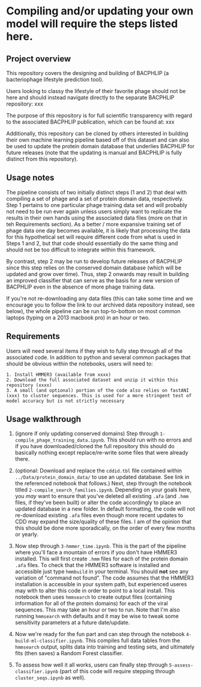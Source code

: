 # Compiling and/or updating your own model will require the steps listed here. 

## Project overview
This repository covers the designing and building of BACPHLIP (a bacteriophage lifestyle prediction tool). 

Users looking to classy the lifestyle of their favorite phage should not be here and should instead navigate directly to the separate BACPHLIP repository:
    xxx

The purpose of *this* repository is for full scientific transparency with regard to the associated BACPHLIP publication, which can be found at:
    xxx

Additionally, this repository can be cloned by others interested in building their own machine learning pipeline based off of this dataset and can also be used to update the protein domain database that underlies BACPHLIP for future releases (note that the updating is manual and BACPHLIP is fully distinct from this repository). 

## Usage notes
The pipeline consists of two initially distinct steps (1 and 2) that deal with compiling a set of phage and a set of protein domain data, respectively. Step 1 pertains to one particular phage training data set and will probably not need to be run ever again unless users simply want to replicate the results in their own hands using the associated data files (more on that in teh Requirements section). As a better / more expansive training set of phage data one day becomes available, it is likely that processing the data for this hypothetical set will require different code from what is used in Steps 1 and 2, but that code should essentially do the same thing and should not be too difficult to integrate within this framework.

By contrast, step 2 may be run to develop future releases of BACPHLIP since this step relies on the conserved domain database (which will be updated and grow over time). Thus, step 2 onwards may result in building an improved classifier that can serve as the basis for a new version of BACPHLIP even in the absence of more phage training data.

If you're not re-downloading any data files (this can take some time and we encourage you to follow the link to our archived data repository instead, see below), the whole pipeline can be run top-to-bottom on most common laptops (typing on a 2013 macbook pro) in an hour or two. 

## Requirements
Users will need several items if they wish to fully step through all of the associated code. In addition to python and several common packages that should be obvious within the notebooks, users will need to:

    1. Install HMMER3 (available from xxxx)
    2. Download the full associated dataset and unzip it within this repository (xxxx)
    3. A small (and optional) portion of the code also relies on fastANI (xxx) to cluster sequences. This is used for a more stringent test of model accuracy but is not strictly necessary

## Usage walkthrough
1. (ignore if only updating conserved domains) Step through `1-compile_phage_training_data.ipynb`. This should run with no errors and if you have downloaded/cloned the full repository this should do basically nothing except replace/re-write some files that were already there.

2. (optional: Download and replace the `cddid.tbl` file contained within `../Data/protein_domain_data/` to use an updated database. See link in the referenced notebook that follows.) Next, step through the notebook titled `2-compile_search_families.ipynb`. Depending on your goals here, you *may* want to ensure that you've deleted all existing `.afa` (and `.hmm` files, if they've been built) or alter the code accordingly to place an updated database in a new folder. In default formatting, the code will not re-download existing `.afa` files even though more recent updates to CDD may expand the size/quality of these files. I am of the opinion that this should be done more sporadically, on the order of every few months or yearly.

3. Now step through `3-hmmer_time.ipynb`. This is the part of the pipeline where you'll face a mountain of errors if you don't have HMMER3 installed. This will first create `.hmm` files for each of the protein domain `.afa` files. To check that the HMMER3 software is installed and accessible just type `hmmbuild` in your terminal. You should **not** see any variation of "command not found". The code assumes that the HMMER3 installation is accessible in your system path, but experienced useres may with to alter this code in order to point to a local install. This notebook then uses `hmmsearch` to create output files (containing information for all of the protein domains) for each of the viral sequences. This may take an hour or two to run. Note that I'm also running `hmmsearch` with defaults and it may be wise to tweak some sensitivity parameters at a future date/update. 

4. Now we're ready for the fun part and can step through the notebook `4-build-ml-classifier.ipynb`. This compiles full data tables from the `hmmsearch` output, splits data into training and testing sets, and ultimately fits (then saves) a Random Forest classifier.

5. To assess how well it all works, users can finally step through `5-assess-classifier.ipynb` (part of this code will require stepping through `cluster_seqs.ipynb` as well).
